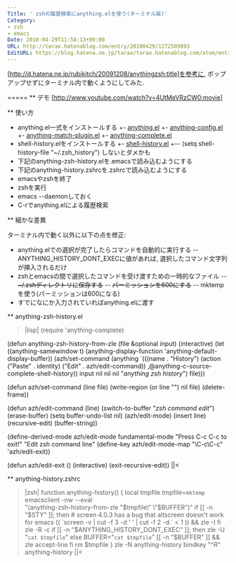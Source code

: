 ```yaml
---
Title: ' zshの履歴検索にanything.elを使う(ターミナル版)'
Category:
- zsh
- emacs
Date: 2010-04-29T11:58:13+09:00
URL: http://tarao.hatenablog.com/entry/20100429/1272509893
EditURL: https://blog.hatena.ne.jp/tarao/tarao.hatenablog.com/atom/entry/6653586347149236287
---
```


[http://d.hatena.ne.jp/rubikitch/20091208/anythingzsh:title]を参考に, ポップアップせずにターミナル内で動くようにしてみた.

=====
** デモ
[http://www.youtube.com/watch?v=4UtMeVRzCW0:movie]

** 使い方

+ anything.el一式をインストールする
+- <a href="http://www.emacswiki.org/emacs/download/anything.el">anything.el</a>
+- <a href="http://www.emacswiki.org/emacs/download/anything-config.el">anything-config.el</a>
+- <a href="http://www.emacswiki.org/emacs/download/anything-match-plugin.el">anything-match-plugin.el</a>
+- <a href="http://www.emacswiki.org/emacs/download/anything-complete.el">anything-complete.el</a>
+ shell-history.elをインストールする
+- <a href="http://www.emacswiki.org/emacs/download/shell-history.el">shell-history.el</a>
+-- (setq shell-history-file "~/.zsh_history") しないとダメかも
+ 下記のanything-zsh-history.elを.emacsで読み込むようにする
+ 下記のanything-history.zshrcを.zshrcで読み込むようにする
+ emacsやzshを終了
+ zshを実行
+ emacs --daemonしておく
+ C-rでanything.elによる履歴検索

** 細かな差異

ターミナル内で動く以外に以下の点を修正:
- anything.elでの選択が完了したらコマンドを自動的に実行する
-- ANYTHING_HISTORY_DONT_EXECに値があれば, 選択したコマンド文字列が挿入されるだけ
- zshとemacsの間で選択したコマンドを受け渡すための一時的なファイル
-- <s>~/.zshディレクトリに保存する</s>
-- <s>パーミッションを600にする</s>
-- mktempを使う(パーミッションは600になる)
- すでになにか入力されていればanything.elに渡す

** anything-zsh-history.el
>|lisp|
(require 'anything-complete)

(defun anything-zsh-history-from-zle (file &optional input)
  (interactive)
  (let ((anything-samewindow t)
        (anything-display-function 'anything-default-display-buffer))
    (azh/set-command
     (anything
      `(((name . "History")
         (action
          ("Paste" . identity)
          ("Edit" . azh/edit-command))
         ,@anything-c-source-complete-shell-history))
      input
      nil nil nil
      "*anything zsh history*")
     file)))

(defun azh/set-command (line file)
  (write-region (or line "") nil file)
  (delete-frame))

(defun azh/edit-command (line)
  (switch-to-buffer "*zsh command edit*")
  (erase-buffer)
  (setq buffer-undo-list nil)
  (azh/edit-mode)
  (insert line)
  (recursive-edit)
  (buffer-string))

(define-derived-mode azh/edit-mode fundamental-mode
  "Press C-c C-c to exit!"
  "Edit zsh command line"
  (define-key azh/edit-mode-map "\C-c\C-c" 'azh/edit-exit))

(defun azh/edit-exit ()
  (interactive)
  (exit-recursive-edit))
||<

** anything-history.zshrc
>|zsh|
function anything-history() {
    local tmpfile
    tmpfile=`mktemp`
    emacsclient -nw --eval \
        "(anything-zsh-history-from-zle \"$tmpfile\" \"$BUFFER\")"
    if [[ -n "$STY" ]]; then
        # screen 4.0.3 has a bug that altscreen doesn't work for emacs          
        (( `screen -v | cut -f 3 -d ' ' | cut -f 2 -d.` < 1 )) && zle -I
    fi
    zle -R -c
    if [[ -n "$ANYTHING_HISTORY_DONT_EXEC" ]]; then
        zle -U "`cat $tmpfile`"
    else
        BUFFER="`cat $tmpfile`"
        [[ -n "$BUFFER" ]] && zle accept-line
    fi
    rm $tmpfile
}
zle -N anything-history
bindkey "^R" anything-history
||<
